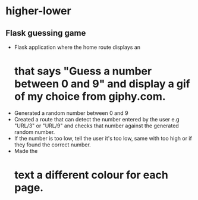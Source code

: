 # higher-lower
## Flask guessing game
- Flask application where the home route displays an <h1> that says "Guess a number between 0 and 9" and display a gif of my choice from giphy.com.
- Generated a random number between 0 and 9 
- Created a route that can detect the number entered by the user e.g "URL/3" or "URL/9" and checks that number against the generated random number.
- If the number is too low, tell the user it's too low, same with too high or if they found the correct number. 
- Made the <h1> text a different colour for each page.



